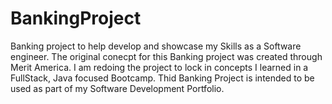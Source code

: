 # BankingProject
Banking project to help develop and showcase my Skills as a Software engineer. 
The original conecpt for this Banking project was created through Merit America. 
I am redoing the project to lock in concepts I learned in a FullStack, Java focused
Bootcamp. Thid Banking Project is intended to be used as part of my Software Development 
Portfolio. 
